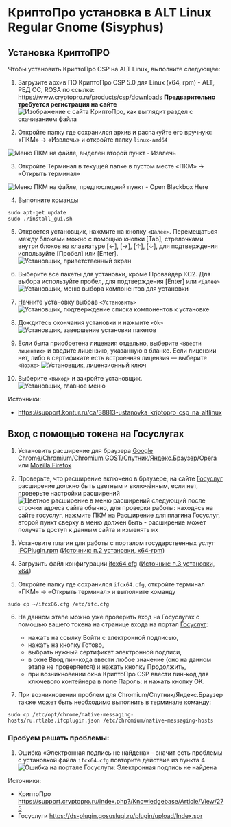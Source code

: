 # КриптоПро установка в ALT Linux Regular Gnome (Sisyphus)

## Установка КриптоПРО

Чтобы установить КриптоПро CSP на ALT Linux, выполните следующее:

1. Загрузите архив ПО КриптоПро CSP 5.0 для Linux (x64, rpm) - ALT, РЕД ОС, ROSA по ссылке: https://www.cryptopro.ru/products/csp/downloads **Предварительно требуется регистрация на сайте**
   ![Изображение с сайта КриптоПро, как выглядит раздел с скачиванием файла](/cryptopro/load.png)

2. Откройте папку где сохранился архив и распакуйте его вручную: «ПКМ» → «Извлечь» и откройте папку `linux-amd64`

![Меню ПКМ на файле, выделен второй пункт - Извлечь](/cryptopro/extract.png)

3. Откройте Терминал в текущей папке в пустом месте «ПКМ» → «Открыть терминал»

![Меню ПКМ на файле, предпоследний пункт - Open Blackbox Here](/cryptopro/open-terminal.png)

4. Выполните команды

```shell[apt-get]
sudo apt-get update
sudo ./install_gui.sh
```

5. Откроется установщик, нажмите на кнопку `<Далее>`. Перемещаться между блоками можно с помощью кнопки [Tab], стрелочками внутри блоков на клавиатуре [←], [→], [↑], [↓], для подтверждения используйте [Пробел] или [Enter].
   ![Установщик, приветственный экран](/cryptopro/crypto-install-1.png)

6. Выберите все пакеты для установки, кроме Провайдер КС2. Для выбора используйте пробел, для подтверждения [Enter] или `<Далее>`
   ![Установщик, меню выбора компонентов для установки](/cryptopro/crypto-install-2.png)

7. Начните установку выбрав `<Установить>`
   ![Установщик, подтверждение списка компонентов к установке](/cryptopro/crypto-install-3.png)

8. Дождитесь окончания установки и нажмите `<Ok>`
   ![Установщик, завершение установки пакетов](/cryptopro/crypto-install-4.png)

9. Если была приобретена лицензия отдельно, выберите `<Ввести лицензию>` и введите лицензию, указанную в бланке. Если лицензии нет, либо в сертификате есть встроенная лицензия — выберите `<Позже>`
   ![Установщик, лицензионный ключ](/cryptopro/crypto-install-5.png)

10. Выберите `<Выход>` и закройте установщик.
    ![Установщик, главное меню](/cryptopro/crypto-install-6.png)

Источники:

-   https://support.kontur.ru/ca/38813-ustanovka_kriptopro_csp_na_altlinux

## Вход с помощью токена на Госуслугах

1. Установить расширение для браузера [Google Chrome/Chromium/Chromium GOST/Спутник/Яндекс.Браузер/Opera](https://chrome.google.com/webstore/detail/ifcplugin-extension/pbefkdcndngodfeigfdgiodgnmbgcfha) или [Mozilla Firefox](https://ds-plugin.gosuslugi.ru/plugin/upload/assets/distrib/addon-1.2.8-fx.xpi)

2. Проверьте, что расширение включено в браузере, на сайте [Госуслуг](https://www.gosuslugi.ru/) расширение должно быть цветным и включённым, если нет, проверьте настройки расширений
   ![Цветное расширение в меню расширений следующий после строчки адреса сайта обычно, для проверки работы: находясь на сайте госуслуг, нажмите ПКМ на Расширение для плагина Госуслуг, второй пункт сверху в меню должен быть - расширение может получать доступ к данным сайта и изменять их](/cryptopro/ext-is-on.png)

3. Установите плагин для работы с порталом государственных услуг [IFCPlugin.rpm](https://ds-plugin.gosuslugi.ru/plugin/upload/assets/distrib/IFCPlugin-x86_64.rpm) ([Источник: п.2 установки, x64-rpm](https://support.cryptopro.ru/index.php?/Knowledgebase/Article/View/275))

4. Загрузить файл конфигурации [ifcx64.cfg](https://www.cryptopro.ru/sites/default/files/public/faq/ifcx64.cfg) ([Источник: п.3 установки, x64](https://support.cryptopro.ru/index.php?/Knowledgebase/Article/View/275))

5. Откройте папку где сохранился `ifcx64.cfg`, откройте терминал «ПКМ» → «Открыть терминал» и выполните команду

```shell
sudo cp ~/ifcx86.cfg /etc/ifc.cfg
```

6. На данном этапе можно уже проверить вход на Госуслугах с помощью вашего токена на странице входа на портал [Госуслуг](https://esia.gosuslugi.ru/login):

    - нажать на ссылку Войти с электронной подписью,
    - нажать на кнопку Готово,
    - выбрать нужный сертификат электронной подписи,
    - в окне Ввод пин-кода ввести любое значение (оно на данном этапе не проверяется) и нажать кнопку Продолжить,
    - при возникновении окна КриптоПро CSP ввести пин-код для ключевого контейнера в поле Пароль: и нажать кнопку OK.

7. При возникновении проблем для Chromium/Спутник/Яндекс.Браузер также может быть необходимо выполнить в терминале команду:

```shell
sudo cp /etc/opt/chrome/native-messaging-hosts/ru.rtlabs.ifcplugin.json /etc/chromium/native-messaging-hosts
```

### Пробуем решать проблемы:

1. Ошибка «Электронная подпись не найдена» - значит есть проблемы с установкой файла `ifcx64.cfg` повторите действие из пункта 4
   ![Ошибка на портале Госуслуги: Электронная подпись не найдена](/cryptopro/sing404.jpg)

Источники:

-   КриптоПро https://support.cryptopro.ru/index.php?/Knowledgebase/Article/View/275
-   Госуслуги https://ds-plugin.gosuslugi.ru/plugin/upload/Index.spr

